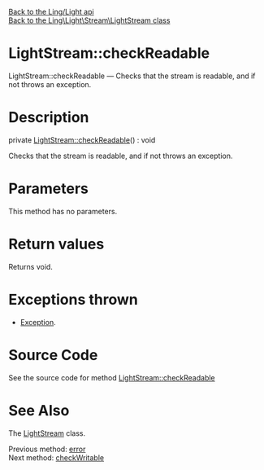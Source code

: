 [Back to the Ling/Light api](https://github.com/lingtalfi/Light/blob/master/doc/api/Ling/Light.md)<br>
[Back to the Ling\Light\Stream\LightStream class](https://github.com/lingtalfi/Light/blob/master/doc/api/Ling/Light/Stream/LightStream.md)


LightStream::checkReadable
================



LightStream::checkReadable — Checks that the stream is readable, and if not throws an exception.




Description
================


private [LightStream::checkReadable](https://github.com/lingtalfi/Light/blob/master/doc/api/Ling/Light/Stream/LightStream/checkReadable.md)() : void




Checks that the stream is readable, and if not throws an exception.




Parameters
================

This method has no parameters.


Return values
================

Returns void.


Exceptions thrown
================

- [Exception](http://php.net/manual/en/class.exception.php).&nbsp;







Source Code
===========
See the source code for method [LightStream::checkReadable](https://github.com/lingtalfi/Light/blob/master/Stream/LightStream.php#L362-L367)


See Also
================

The [LightStream](https://github.com/lingtalfi/Light/blob/master/doc/api/Ling/Light/Stream/LightStream.md) class.

Previous method: [error](https://github.com/lingtalfi/Light/blob/master/doc/api/Ling/Light/Stream/LightStream/error.md)<br>Next method: [checkWritable](https://github.com/lingtalfi/Light/blob/master/doc/api/Ling/Light/Stream/LightStream/checkWritable.md)<br>

